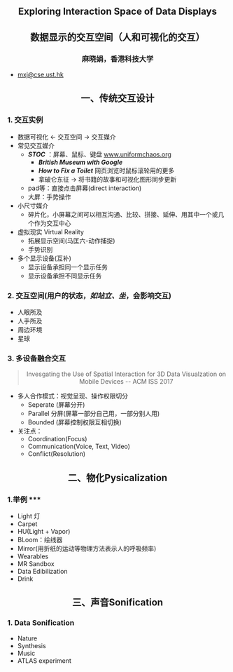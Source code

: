 ## <center>Exploring Interaction Space of Data Displays
## <center>数据显示的交互空间（人和可视化的交互）
### <center>麻晓娟，香港科技大学
- <mxj@cse.ust.hk>
## <center>一、传统交互设计
### 1. 交互实例
- 数据可视化 <- 交互空间 -> 交互媒介
- 常见交互媒介
  - ***STOC*** ：屏幕、鼠标、键盘 www.uniformchaos.org
    - ***British Museum with Google***
    - ***How to Fix a Toilet*** 网页浏览时鼠标滚轮用的更多
    - 拿破仑东征 -> 将书籍的故事和可视化图形同步更新
  - pad等：直接点击屏幕(direct interaction)
  - 大屏：手势操作
- 小尺寸媒介
  - 碎片化，小屏幕之间可以相互沟通、比较、拼接、延伸、用其中一个或几个作为交互中心
- 虚拟现实 Virtual Reality
  - 拓展显示空间(马匡六-动作捕捉)
  - 手势识别
- 多个显示设备(互补)
  - 显示设备承担同一个显示任务
  - 显示设备承担不同显示任务
### 2. 交互空间(用户的状态，*如站立、坐*，会影响交互)
- 人眼所及
- 人手所及
- 周边环境
- 星球
### 3. 多设备融合交互
> <center>Invesgating the Use of Spatial Interaction for 3D Data Visualzation on Mobile Devices -- ACM ISS 2017
- 多人合作模式：视觉呈现、操作权限切分
  - Seperate (屏幕分开)
  - Parallel 分屏(屏幕一部分自己用，一部分别人用)
  - Bounded (屏幕控制权限互相切换)
- 关注点：
  - Coordination(Focus)
  - Communication(Voice, Text, Video)
  - Conflict(Resolution)
## <center>二、物化Pysicalization
### 1.举例 ***
- Light 灯  
- Carpet
- HU(Light + Vapor)
- BLoom：绘线器
- Mirror(用折纸的运动等物理方法表示人的呼吸频率)
- Wearables
- MR Sandbox
- Data Edibilization
- Drink
## <center>三、声音Sonification
### 1. Data Sonification
- Nature
- Synthesis
- Music
- ATLAS experiment 
